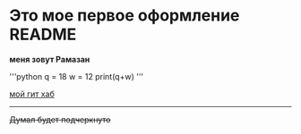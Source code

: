 # Это мое первое оформление README


**меня зовут Рамазан**  

'''python
q = 18
w = 12
print(q+w)
'''


  [мой гит хаб](https://github.com/asildarov1 "Нажми на меня")  

  _____
  ~~Думал будет подчеркнуто~~  
